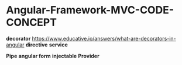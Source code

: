 # Angular-Framework-MVC-CODE-CONCEPT
**decorator**
https://www.educative.io/answers/what-are-decorators-in-angular
**directive**
**service**

**Pipe**
**angular form**
**injectable**
**Provider**
